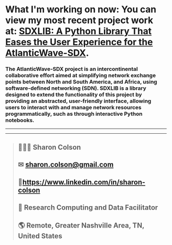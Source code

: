 # What I'm working on now: You can view my most recent project work at: [SDXLIB: A Python Library That Eases the User Experience for the AtlanticWave-SDX](https://github.com/SColson82/sdxlib).
### The AtlanticWave-SDX project is an intercontinental collaborative effort aimed at simplifying network exchange points between North and South America, and Africa, using software-defined networking (SDN). SDXLIB is a library designed to extend the functionality of this project by providing an abstracted, user-friendly interface, allowing users to interact with and manage network resources programmatically, such as through interactive Python notebooks. 
*****
*****

> ## 👩🏻‍🔬 Sharon Colson
> ## ✉ sharon.colson@gmail.com
> ## 🔗https://www.linkedin.com/in/sharon-colson
> ## 🤖 Research Computing and Data Facilitator
> ## 🌎 Remote, Greater Nashville Area, TN, United States
